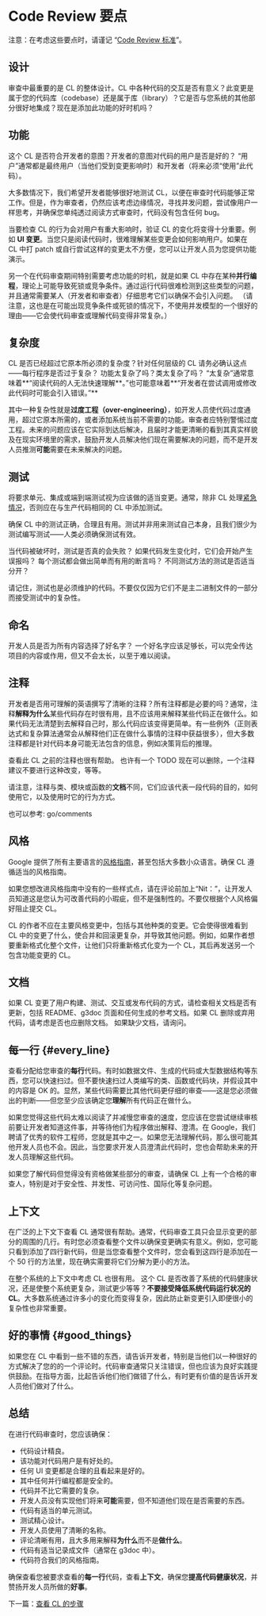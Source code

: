 # Code Review 要点

注意：在考虑这些要点时，请谨记 “[Code Review 标准](standard.md)”。

## 设计

审查中最重要的是 CL 的整体设计。CL 中各种代码的交互是否有意义？此变更是属于您的代码库（codebase）还是属于库（library）？它是否与您系统的其他部分很好地集成？现在是添加此功能的好时机吗？

## 功能

这个 CL 是否符合开发者的意图？开发者的意图对代码的用户是否是好的？ “用户”通常都是最终用户（当他们受到变更影响时）和开发者（将来必须“使用”此代码）。

大多数情况下，我们希望开发者能够很好地测试 CL，以便在审查时代码能够正常工作。但是，作为审查者，仍然应该考虑边缘情况，寻找并发问题，尝试像用户一样思考，并确保您单纯透过阅读方式审查时，代码没有包含任何 bug。

当要检查 CL 的行为会对用户有重大影响时，验证 CL 的变化将变得十分重要。例如 **UI 变更**。当您只是阅读代码时，很难理解某些变更会如何影响用户。如果在 CL 中打 patch 或自行尝试这样的变更太不方便，您可以让开发人员为您提供功能演示。

另一个在代码审查期间特别需要考虑功能的时机，就是如果 CL 中存在某种**并行编程**，理论上可能导致死锁或竞争条件。通过运行代码很难检测到这些类型的问题，并且通常需要某人（开发者和审查者）仔细思考它们以确保不会引入问题。 （请注意，这也是在可能出现竞争条件或死锁的情况下，不使用并发模型的一个很好的理由——它会使代码审查或理解代码变得非常复杂。）

## 复杂度

CL 是否已经超过它原本所必须的复杂度？针对任何层级的 CL 请务必确认这点——每行程序是否过于复杂？ 功能太复杂了吗？类太复杂了吗？ “太复杂”通常意味着**“阅读代码的人无法快速理解**。”也可能意味着**“开发者在尝试调用或修改此代码时可能会引入错误。”**

其中一种复杂性就是**过度工程（over-engineering）**，如开发人员使代码过度通用，超过它原本所需的，或者添加系统当前不需要的功能。审查者应特别警惕过度工程。未来的问题应该在它实际到达后解决，且届时才能更清晰的看到其真实样貌及在现实环境里的需求，鼓励开发人员解决他们现在需要解决的问题，而不是开发人员推测**可能**需要在未来解决的问题。

## 测试

将要求单元、集成或端到端测试视为应该做的适当变更。通常，除非 CL 处理[紧急情况](../emergencies.md)，否则应在与生产代码相同的 CL 中添加测试。

确保 CL 中的测试正确，合理且有用。测试并非用来测试自己本身，且我们很少为测试编写测试——人类必须确保测试有效。

当代码被破坏时，测试是否真的会失败？ 如果代码发生变化时，它们会开始产生误报吗？ 每个测试都会做出简单而有用的断言吗？ 不同测试方法的测试是否适当分开？

请记住，测试也是必须维护的代码。不要仅仅因为它们不是主二进制文件的一部分而接受测试中的复杂性。

## 命名

开发人员是否为所有内容选择了好名字？ 一个好名字应该足够长，可以完全传达项目的内容或作用，但又不会太长，以至于难以阅读。

## 注释

开发者是否用可理解的英语撰写了清晰的注释？所有注释都是必要的吗？通常，注释**解释为什么**某些代码存在时很有用，且不应该用来解释某些代码正在做什么。如果代码无法清楚到去解释自己时，那么代码应该变得更简单。有一些例外（正则表达式和复杂算法通常会从解释他们正在做什么事情的注释中获益很多），但大多数注释都是针对代码本身可能无法包含的信息，例如决策背后的推理。

查看此 CL 之前的注释也很有帮助。 也许有一个 TODO 现在可以删除，一个注释建议不要进行这种改变，等等。

请注意，注释与类、模块或函数的**文档**不同，它们应该代表一段代码的目的，如何使用它，以及使用时它的行为方式。

也可以参考: go/comments

## 风格

Google 提供了所有主要语言的[风格指南](http://google.github.io/styleguide/)，甚至包括大多数小众语言。确保 CL 遵循适当的风格指南。

如果您想改进风格指南中没有的一些样式点，请在评论前加上“Nit：”，让开发人员知道这是您认为可改善代码的小瑕疵，但不是强制性的。不要仅根据个人风格偏好阻止提交 CL。

CL 的作者不应在主要风格变更中，包括与其他种类的变更。它会使得很难看到 CL 中的变更了什么，使合并和回滚更复杂，并导致其他问题。例如，如果作者想要重新格式化整个文件，让他们只将重新格式化变为一个 CL，其后再发送另一个包含功能变更的 CL。

## 文档

如果 CL 变更了用户构建、测试、交互或发布代码的方式，请检查相关文档是否有更新，包括 README、g3doc 页面和任何生成的参考文档。如果 CL 删除或弃用代码，请考虑是否也应删除文档。 如果缺少文档，请询问。

## 每一行 {#every_line}

查看分配给您审查的**每行**代码。有时如数据文件、生成的代码或大型数据结构等东西，您可以快速扫过。但不要快速扫过人类编写的类、函数或代码块，并假设其中的内容是 OK 的。显然，某些代码需要比其他代码更仔细的审查——这是您必须做出的判断——但您至少应该确定您**理解**所有代码正在做什么。

如果您觉得这些代码太难以阅读了并减慢您审查的速度，您应该在您尝试继续审核前要让开发者知道这件事，并等待他们为程序做出解释、澄清。在 Google，我们聘请了优秀的软件工程师，您就是其中之一。如果您无法理解代码，那么很可能其他开发人员也不会。因此，当您要求开发人员澄清此代码时，您也会帮助未来的开发人员理解这些代码。

如果您了解代码但觉得没有资格做某些部分的审查，请确保 CL 上有一个合格的审查人，特别是对于安全性、并发性、可访问性、国际化等复杂问题。

## 上下文

在广泛的上下文下查看 CL 通常很有帮助。通常，代码审查工具只会显示变更的部分的周围的几行。有时您必须查看整个文件以确保变更确实有意义。例如，您可能只看到添加了四行新代码，但是当您查看整个文件时，您会看到这四行是添加在一个 50 行的方法里，现在确实需要将它们分解为更小的方法。

在整个系统的上下文中考虑 CL 也很有用。 这个 CL 是否改善了系统的代码健康状况，还是使整个系统更复杂，测试更少等等？**不要接受降低系统代码运行状况的 CL**。大多数系统通过许多小的变化而变得复杂，因此防止新变更引入即便很小的复杂性也非常重要。

## 好的事情 {#good_things}

如果您在 CL 中看到一些不错的东西，请告诉开发者，特别是当他们以一种很好的方式解决了您的的一个评论时。代码审查通常只关注错误，但也应该为良好实践提供鼓励。在指导方面，比起告诉他们他们做错了什么，有时更有价值的是告诉开发人员他们做对了什么。

## 总结

在进行代码审查时，您应该确保：

 - 代码设计精良。
 - 该功能对代码用户是有好处的。
 - 任何 UI 变更都是合理的且看起来是好的。
 - 其中任何并行编程都是安全的。
 - 代码并不比它需要的复杂。
 - 开发人员没有实现他们将来**可能**需要，但不知道他们现在是否需要的东西。
 - 代码有适当的单元测试。
 - 测试精心设计。
 - 开发人员使用了清晰的名称。
 - 评论清晰有用，且大多用来解释**为什么**而不是**做什么**。
 - 代码有适当记录成文件（通常在 g3doc 中）。
 - 代码符合我们的风格指南。

确保查看您被要求查看的**每一行**代码，查看**上下文**，确保您**提高代码健康状况**，并赞扬开发人员所做的**好事**。

下一篇：[查看 CL 的步骤](navigate.md)
